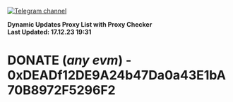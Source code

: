 [![Telegram channel](https://img.shields.io/endpoint?url=https://runkit.io/damiankrawczyk/telegram-badge/branches/master?url=https://t.me/n4z4v0d)](https://t.me/n4z4v0d) 

**Dynamic Updates Proxy List with Proxy Checker**  
**Last Updated: 17.12.23 19:31**

# DONATE (_any evm_) - 0xDEADf12DE9A24b47Da0a43E1bA70B8972F5296F2
